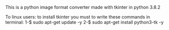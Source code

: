 This is a python image format converter made with tkinter in python 3.8.2

To linux users:
	to install tkinter you must to write these commands in terminal:
	1-$ sudo apt-get update -y
	2-$ sudo apt-get install python3-tk -y
